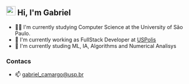 ##  <img src="https://media.giphy.com/media/hvRJCLFzcasrR4ia7z/giphy.gif" width="25px"> Hi, I'm Gabriel
- 👨‍🎓 I'm currently studying Computer Science at the University of São Paulo.
- 🔨 I'm currently working as FullStack Developer at [USPolis](https://www.uspolis.com.br/index)
- 🧠 I'm currently studing ML, IA, Algorithms and Numerical Analisys

### Contacs
- 📫 gabriel_camargo@usp.br

<!--
**gdvcamargo/gdvcamargo** is a ✨ _special_ ✨ repository because its `README.md` (this file) appears on your GitHub profile.

Here are some ideas to get you started:

- 🔭 I’m currently working on ...
- 🌱 I’m currently learning ...
- 👯 I’m looking to collaborate on ...
- 🤔 I’m looking for help with ...
- 💬 Ask me about ...
- 📫 How to reach me: ...
- 😄 Pronouns: ...
- ⚡ Fun fact: ...
-->
